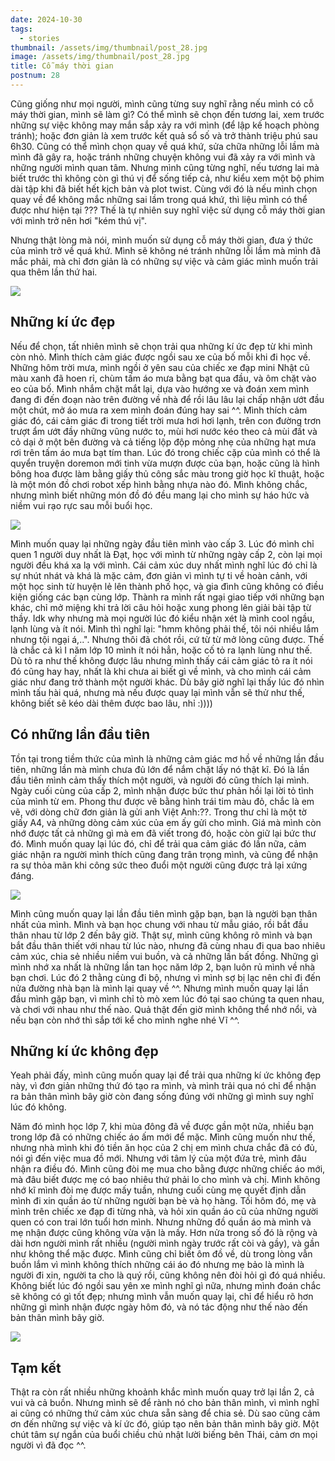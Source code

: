 ```yaml
---
date: 2024-10-30
tags:
  - stories
thumbnail: /assets/img/thumbnail/post_28.jpg
image: /assets/img/thumbnail/post_28.jpg
title: Cỗ máy thời gian
postnum: 28
---
```


Cũng giống như mọi người, mình cũng từng suy nghĩ rằng nếu mình có cỗ máy thời gian, mình sẽ làm gì? Có thể mình sẽ chọn đến tương lai, xem trước những sự việc không may mắn sắp xảy ra với mình (để lập kế hoạch phòng tránh); hoặc đơn giản là xem trước kết quả sổ số và trở thành triệu phú sau 6h30. Cũng có thể mình chọn quay về quá khứ, sửa chữa những lỗi lầm mà mình đã gây ra, hoặc tránh những chuyện không vui đã xảy ra với mình và những người mình quan tâm. Nhưng mình cũng từng nghĩ, nếu tương lai mà biết trước thì không còn gì thú vị để sống tiếp cả, như kiểu xem một bộ phim dài tập khi đã biết hết kịch bản và plot twist. Cùng với đó là nếu mình chọn quay về để không mắc những sai lầm trong quá khứ, thì liệu mình có thể được như hiện tại ??? Thế là tự nhiên  suy nghĩ việc sử dụng cỗ máy thời gian với mình trở nên hơi "kém thú vị". 

Nhưng thật lòng mà nói, mình muốn sử dụng cỗ máy thời gian, đưa ý thức của mình trở về quá khứ. Mình sẽ không né tránh những lỗi lầm mà mình đã mắc phải, mà chỉ đơn giản là có những sự việc và cảm giác mình muốn trải qua thêm lần thứ hai.


<a class="post-image" display="center" >
	<img itemprop="image"  src="/assets/img/post_img/post28_open.jpg"/>
</a>

## Những kí ức đẹp

Nếu để chọn, tất nhiên mình sẽ chọn trải qua những kí ức đẹp từ khi mình còn nhỏ. Mình thích cảm giác được ngồi sau xe của bố mỗi khi đi học về. Những hôm trời mưa, mình ngồi ở yên sau của chiếc xe đạp mini Nhật cũ màu xanh đã hoen rỉ, chùm tấm áo mưa bằng bạt qua đầu, và ôm chặt vào eo của bố. Mình nhắm chặt mắt lại, dựa vào hướng xe và đoán xem mình đang đi đến đoạn nào trên đường về nhà để rồi lâu lâu lại chấp nhận ướt đầu một chút, mở áo mưa ra xem mình đoán đúng hay sai ^^. Mình thích cảm giác đó, cái cảm giác đi trong tiết trời mưa hơi hơi lạnh, trên con đường trơn trượt ẩm ướt đầy những vũng nước to, mùi hơi nước kéo theo cả mùi đất và cỏ dại ở một bên đường và cả tiếng lộp độp mỏng nhẹ của những hạt mưa rơi trên tấm áo mưa bạt tím than. Lúc đó trong chiếc cặp của mình có thể là quyển truyện doremon mới tinh vừa mượn được của bạn, hoặc cũng là hình bông hoa được làm bằng giấy thủ công sắc màu trong giờ học kĩ thuật, hoặc là một món đồ chơi robot xếp hình bằng nhựa nào đó. Mình không chắc, nhưng mình biết những món đồ đó đều mang lại cho mình sự háo hức và niềm vui rạo rực sau mỗi buổi học.

<a class="post-image" display="center" >
	<img itemprop="image"  src="/assets/img/post_img/post28_biking.jpg"/>
</a>

Mình muốn quay lại những ngày đầu tiên mình vào cấp 3. Lúc đó mình chỉ quen 1 người duy nhất là Đạt, học với mình từ những ngày cấp 2, còn lại mọi người đều khá xa lạ với mình. Cái cảm xúc duy nhất mình nghĩ lúc đó chỉ là sự nhút nhát và khá là mặc cảm, đơn giản vì mình tự ti về hoàn cảnh, với một học sinh từ huyện lẻ lên thành phố học, và gia đình cũng không có điều kiện giống các bạn cùng lớp. Thành ra mình rất ngại giao tiếp với những bạn khác, chỉ mở miệng khi trả lời câu hỏi hoặc xung phong lên giải bài tập từ thầy. Idk why nhưng mà mọi người lúc đó kiểu nhận xét là mình cool ngầu, lạnh lùng và ít nói. Mình thì nghĩ lại: "hmm không phải thế, tôi nói nhiều lắm nhưng tội ngại á,..". Nhưng thôi đã chót rồi, cứ từ từ mở lòng cũng được. Thế là chắc cả kì I năm lớp 10 mình ít nói hẳn, hoặc cố tỏ ra lạnh lùng như thế. Dù tỏ ra như thế không được lâu nhưng mình thấy cái cảm giác tỏ ra ít nói đó cũng hay hay, nhất là khi chưa ai biết gì về mình, và cho mình cái cảm giác như đang trở thành một người khác. Dù bây giờ nghĩ lại thấy lúc đó nhìn mình tấu hài quá, nhưng mà nếu được quay lại mình vẫn sẽ thử như thế, không biết sẽ kéo dài thêm được bao lâu, nhỉ :))))

## Có những lần đầu tiên

Tồn tại trong tiềm thức của mình là những cảm giác mơ hồ về những lần đầu tiên, những lần mà mình chưa đủ lớn để nắm chặt lấy nó thật kĩ. Đó là lần đầu tiên mình cảm thấy thích một người, và người đó cũng thích lại mình. Ngày cuối cùng của cấp 2, mình nhận được bức thư phản hồi lại lời tỏ tình của mình từ em. Phong thư được vẽ bằng hình trái tim màu đỏ, chắc là em vẽ, với dòng chữ đơn giản là gửi anh Việt Anh:??. Trong thư chỉ là một tờ giấy A4, và những dòng cảm xúc của em ấy gửi cho mình. Giá mà mình còn nhớ được tất cả những gì mà em đã viết trong đó, hoặc còn giữ lại  bức thư đó. Mình muốn quay lại lúc đó, chỉ để trải qua cảm giác đó lần nữa, cảm giác nhận ra người mình thích cũng đang trân trọng mình, và cũng để nhận ra sự thỏa mãn khi công sức theo đuổi một người cũng được trả lại xứng đáng. 

<a class="post-image" display="center" >
	<img itemprop="image"  src="/assets/img/post_img/post28_love.jpg"/>
</a>

Mình cũng muốn quay lại lần đầu tiên mình gặp bạn, bạn là người bạn thân nhất của mình. Mình và bạn học chung với nhau từ mẫu giáo, rồi bắt đầu thân nhau từ lớp 2 đến bây giờ. Thật sự, mình cũng không rõ mình và bạn bắt đầu thân thiết với nhau từ lúc nào, nhưng đã cùng nhau đi qua bao nhiêu cảm xúc, chia sẻ nhiều niềm vui buồn, và cả những lần bất đồng. Những gì mình nhớ xa nhất là những lần tan học năm lớp 2, bạn luôn rủ mình về nhà bạn chơi. Lúc đó 2 thằng cùng đi bộ, nhưng vì mình sợ bị lạc nên chỉ đi đến nửa đường nhà bạn là mình lại quay về ^^. Nhưng mình muốn quay lại lần đầu mình gặp bạn, vì mình chỉ tò mò xem lúc đó tại sao chúng ta quen nhau, và chơi với nhau như thế nào. Quả thật đến giờ mình không thể nhớ nổi, và nếu bạn còn nhớ thì sắp tới kể cho mình nghe nhé Vĩ ^^.

## Những kí ức không đẹp

Yeah phải đấy, mình cũng muốn quay lại để trải qua những kí ức không đẹp này, vì đơn giản những thứ đó tạo ra mình, và mình trải qua nó chỉ để nhận ra bản thân mình bây giờ còn đang sống đúng với những gì mình suy nghĩ lúc đó không.

Năm đó mình học lớp 7, khi mùa đông đã về được gần một nửa, nhiều bạn trong lớp đã có những chiếc áo ấm mới để mặc. Mình cũng muốn như thế, nhưng nhà mình khi đó tiền ăn học của 2 chị em mình chưa chắc đã có đủ, nói gì đến việc mua đồ mới. Nhưng với tâm lý của một đứa trẻ, mình đâu nhận ra điều đó. Mình cũng đòi mẹ mua cho bằng được những chiếc áo mới, mà đâu biết được mẹ có bao nhiêu thứ phải lo cho mình và chị. Mình không nhớ kĩ mình đòi mẹ được mấy tuần, nhưng cuối cùng mẹ quyết định dẫn mình đi xin quần áo từ những người bạn bè và họ hàng. Tối hôm đó, mẹ và mình trên chiếc xe đạp đi từng nhà, và hỏi xin quần áo cũ của những người quen có con trai lớn tuổi hơn mình. Nhưng những đồ quần áo mà mình và mẹ nhận được cũng không vừa vặn là mấy. Hơn nửa trong số đó là rộng và dài hơn người mình rất nhiều (người mình ngày trước rất còi và gầy), và gần như không thể mặc được. Mình cũng chỉ biết ôm đồ về, dù trong lòng vẫn buồn lắm vì mình không thích những cái áo đó nhưng mẹ bảo là mình là người đi xin, người ta cho là quý rồi, cũng không nên đòi hỏi gì đó quá nhiều. Không biết lúc đó ngồi sau yên xe mình nghĩ gì nữa, nhưng mình đoán chắc sẽ không có gì tốt đẹp; nhưng mình vẫn muốn quay lại, chỉ để hiểu rõ hơn những gì mình nhận được ngày hôm đó, và nó tác động như thế nào đến bản thân mình bây giờ.

<a class="post-image" display="center" >
	<img itemprop="image"  src="/assets/img/post_img/post28_cold.jpg"/>
</a>


## Tạm kết

Thật ra còn rất nhiều những khoảnh khắc mình muốn quay trở lại lần 2, cả vui và cả buồn. Nhưng mình sẽ để rành nó cho bản thân mình, vì mình nghĩ ai cũng có những thứ cảm xúc chưa sẵn sàng để chia sẻ. Dù sao cũng cảm ơn đến những sự việc và kí ức đó, giúp tạo nên bản thân mình bây giờ. Một chút tâm sự ngắn của buổi chiều chủ nhật lười biếng bên Thái, cảm ơn mọi người vì đã đọc ^^.

